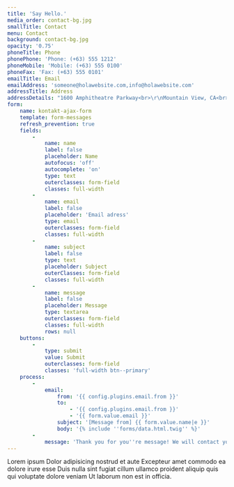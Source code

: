 ```yaml
---
title: 'Say Hello.'
media_order: contact-bg.jpg
smallTitle: Contact
menu: Contact
background: contact-bg.jpg
opacity: '0.75'
phoneTitle: Phone
phonePhone: 'Phone: (+63) 555 1212'
phoneMobile: 'Mobile: (+63) 555 0100'
phoneFax: 'Fax: (+63) 555 0101'
emailTitle: Email
emailAddress: 'someone@holawebsite.com,info@holawebsite.com'
addressTitle: Address
addressDetails: "1600 Amphitheatre Parkway<br>\r\nMountain View, CA<br>\r\n94043 US"
form:
    name: kontakt-ajax-form
    template: form-messages
    refresh_prevention: true
    fields:
        -
            name: name
            label: false
            placeholder: Name
            autofocus: 'off'
            autocomplete: 'on'
            type: text
            outerclasses: form-field
            classes: full-width
        -
            name: email
            label: false
            placeholder: 'Email adress'
            type: email
            outerclasses: form-field
            classes: full-width
        -
            name: subject
            label: false
            type: text
            placeholder: Subject
            outerClasses: form-field
            classes: full-width
        -
            name: message
            label: false
            placeholder: Message
            type: textarea
            outerclasses: form-field
            classes: full-width
            rows: null
    buttons:
        -
            type: submit
            value: Submit
            outerclasses: form-field
            classes: 'full-width btn--primary'
    process:
        -
            email:
                from: '{{ config.plugins.email.from }}'
                to:
                    - '{{ config.plugins.email.from }}'
                    - '{{ form.value.email }}'
                subject: '[Message from] {{ form.value.name|e }}'
                body: '{% include ''forms/data.html.twig'' %}'
        -
            message: 'Thank you for you''re message! We will contact you shortly'
---
```


Lorem ipsum Dolor adipisicing nostrud et aute Excepteur amet commodo ea dolore irure esse Duis nulla sint fugiat cillum ullamco proident aliquip quis qui voluptate dolore veniam Ut laborum non est in officia.